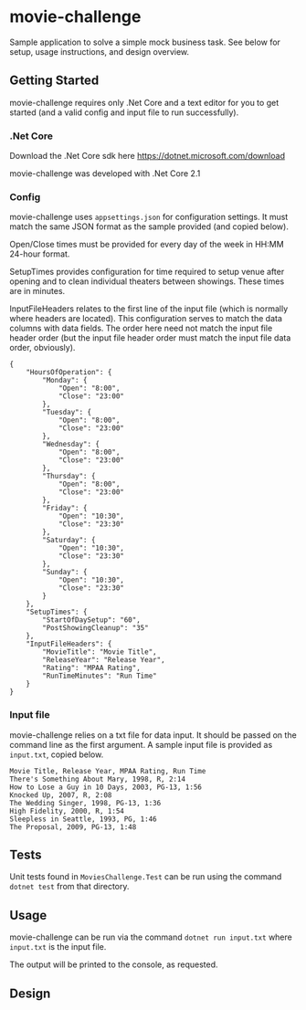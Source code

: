 # movie-challenge
Sample application to solve a simple mock business task. See below for setup, usage instructions, and design overview.

## Getting Started
movie-challenge requires only .Net Core and a text editor for you to get started (and a valid config and input file to run successfully).

### .Net Core
Download the .Net Core sdk here https://dotnet.microsoft.com/download

movie-challenge was developed with .Net Core 2.1

### Config
movie-challenge uses ```appsettings.json``` for configuration settings. It must match the same JSON format as the sample provided (and copied below).

Open/Close times must be provided for every day of the week in HH:MM 24-hour format.

SetupTimes provides configuration for time required to setup venue after opening and to clean individual theaters between showings. These times are in minutes.

InputFileHeaders relates to the first line of the input file (which is normally where headers are located). This configuration serves to match the data columns with data fields. The order here need not match the input file header order (but the input file header order must match the input file data order, obviously).
```
{
    "HoursOfOperation": {
        "Monday": {
            "Open": "8:00",
            "Close": "23:00"
        },
        "Tuesday": {
            "Open": "8:00",
            "Close": "23:00"
        },
        "Wednesday": {
            "Open": "8:00",
            "Close": "23:00"
        },
        "Thursday": {
            "Open": "8:00",
            "Close": "23:00"
        },
        "Friday": {
            "Open": "10:30",
            "Close": "23:30"
        },
        "Saturday": {
            "Open": "10:30",
            "Close": "23:30"
        },
        "Sunday": {
            "Open": "10:30",
            "Close": "23:30"
        }
    },
    "SetupTimes": {
        "StartOfDaySetup": "60",
        "PostShowingCleanup": "35"
    },
    "InputFileHeaders": {
        "MovieTitle": "Movie Title",
        "ReleaseYear": "Release Year",
        "Rating": "MPAA Rating",
        "RunTimeMinutes": "Run Time"
    }
}
```
### Input file
movie-challenge relies on a txt file for data input. It should be passed on the command line as the first argument. 
A sample input file is provided as ```input.txt```, copied below.

```
Movie Title, Release Year, MPAA Rating, Run Time
There's Something About Mary, 1998, R, 2:14
How to Lose a Guy in 10 Days, 2003, PG-13, 1:56
Knocked Up, 2007, R, 2:08
The Wedding Singer, 1998, PG-13, 1:36
High Fidelity, 2000, R, 1:54
Sleepless in Seattle, 1993, PG, 1:46
The Proposal, 2009, PG-13, 1:48
```

## Tests
Unit tests found in ```MoviesChallenge.Test``` can be run using the command ```dotnet test``` from that directory.

## Usage
movie-challenge can be run via the command ```dotnet run input.txt``` where ```input.txt``` is the input file.

The output will be printed to the console, as requested. 

## Design 
